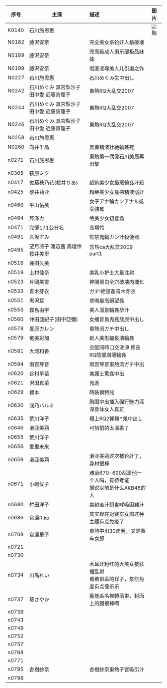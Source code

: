 | 序号 |主演 | 描述|  图片|
|  ----- | -----|:-------------|  :-----|
| K0140| 石川施恩惠 | |![胸](#) | 
|N0182 |藤沢安奈  | 完全美女系轮奸人格破壊 | | 
|N0189 |藤沢安奈  | 完高級成人俱乐部极品妹妹 | | 
|N0199 |藤沢安奈  | 彻底凌辱美人儿引退之作 | | 
|N0227|石川施恩惠  | 石川めぐみ生中出し| | 
|N0242 |石川めぐみ 真宮梨沙子 田中愛 近藤真理子  | 東熱RQ大乱交2007| | 
|N0244 |石川めぐみ 真宮梨沙子 田中愛 近藤真理子  | 東熱RQ大乱交2007| | 
|N0246 |石川めぐみ 真宮梨沙子 田中愛 近藤真理子  | 東熱RQ大乱交2007| | 
|N0258|石川施恩惠  | | | 
|N0260 |向井千晶  |黒黄精液壮絶輪姦死 | | 
|n0271 |石川施恩惠  |東熱第一偶像石川美眉再出擊 | | 
|n0305 |萩原ミク  | | | 
|n0417|佐藤穂乃花(桜井りあ)  |超絶美少女最悪輪姦汁殺 | | 
|n0425 |樱井莉亚  |超绝美少女最悪精液溺奸 | | 
|n0460 |平山佑美  |女子アナ輪カンアナル処女強奪 | | 
|n0464 |芹泽カ  |绝美少女初登场 | | 
|n0471 |完璧171公分名  |高垣怜 | | 
|n0491 |久坂ずみ  |監禁鬼輪カン汁殺便器. | | 
|n0495 |望月凉子 渡辺茜 高垣怜 桜井美里  |东热ca大乱交2009 part1  | | 
|n0516 |兼田久美  | | | 
|n0519 |上村佳奈|美乳小护士大量注射  | | 
|n0523 |片岡美雪  |神賜蛋白全穴破壊肉塊化 | | 
|n0533 |青木芽衣  |ガチ!絶望姦青木芽衣 | | 
|n0551 |黒沢栞  |悲鳴最高絕望姦 | | 
|n0555 |霧島由宇  | 美人温泉輪姦孕汁 | | 
|n0560 |仲田亜紀子(田中亞彌)  |女播音員鬼姦放尿中出し  | | 
|n0578 |夏原カレン  |東熱流ガチ中出し | | 
|n0579 |奄美彩加  |新人美形細長潰輪姦 | | 
|n0581 | 大城和香 | 交配同時口交洗淨 修長RQ陰部崩壞輪姦 | |
|n0594 |雨宫琴音  | 雨宫琴音東熱流ガチ中出| | 
|n0620 | 谷村早苗  |美護士驚姦中出 | | 
|n0621 | 沢田真菜 |鬼逝 | | 
|n0629 | 榎本 | 時裝模特兒| | 
|n0630 |浅乃ハルミ  |胸围中出插入强行魅力深深身体女人真正 | | 
|n0635 |荒川洋子  |極上RQ2挿輪*鬼中出し | | 
|n0646 |濑亚美莉  |可惜拍的太温柔了 | | 
|n0655 | 荒川洋子  | | | 
|n0656 |爱里未来  | | | 
|n0659 |濑亚美莉| 濑亚美莉这次被轮奸了，身材很棒| | 
|n0671 |小嶋优子  | 难道670-690都是他一个人吗，有待考证</br>据说以前是什么AKB48的人| | 
|n0680 | 竹田洋子  |美鮑蜜汁餌食呼吸困難汁 | | 
|n0686 | 宫瀬Riko |其实现在对赛车女郎这种主题有点免疫了 | | 
|n0708 | 宫瀬里子 |東熱中出30連発，又是赛车女郎 | | 
|n0721 |  | | | 
|n0730 |  | | | 
|n0734 |川岛れい  |木耳还粉红的大美女被猛插乱射</br>看着很乖的样子，某些角度有点像乐乐| | 
|n0737 |葵さやか  | 藝能系名模轉落東，封面上的腿很棒啊| | 
|n0739 |  | | | 
|n0743 |  | | | 
|n0748 |  | | | 
|n0752 |  | | | 
|n0757 |  | | | 
|n0768 |  | | | 
|n0771 |  | | | 
|n0795 |杏樹紗奈  |杏樹紗奈東熱子宮吸引汁 | | 
|n0798 |  | | | 
